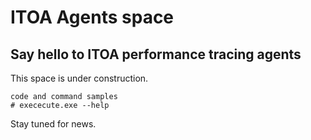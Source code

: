 # ITOA Agents space

## Say hello to ITOA performance tracing agents

This space is under construction.

```
code and command samples
# exececute.exe --help
```

Stay tuned for news.
